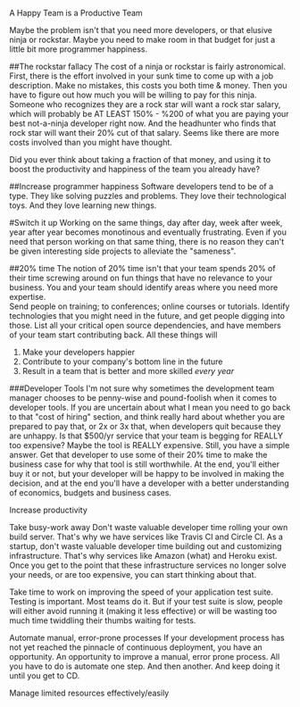 A Happy Team is a Productive Team

Maybe the problem isn't that you need more developers, or that elusive ninja or rockstar.  Maybe you
need to make room in that budget for just a little bit more programmer happiness. 

##The rockstar fallacy
The cost of a ninja or rockstar is fairly astronomical.  First, there is the effort involved in your 
sunk time to come up with a job description.  Make no mistakes, this costs you both time & money. 
Then you have to figure out how much you will be willing to pay for this ninja.  Someone who recognizes 
they are a rock star will want a rock star salary, which will probably be AT LEAST 150% - %200 of what
you are paying your best not-a-ninja developer right now.  And the headhunter who finds that rock star 
will want their 20% cut of that salary. Seems like there are more costs involved than you might have 
thought.  

Did you ever think about taking a fraction of that money, and using it to boost the productivity and
happiness of the team you already have?  

##Increase programmer happiness
Software developers tend to be of a type. They like solving puzzles and problems. They love their 
technological toys. And they love learning new things.

#Switch it up
Working on the same things, day after day, week after week, year after year becomes monotinous and 
eventually frustrating. Even if you need that person working on that same thing, there is no reason
they can't be given interesting side projects to alleviate the "sameness".

##20% time
The notion of 20% time isn't that your team spends 20% of their time screwing around on fun things that
have no relevance to your business. You and your team should identify areas where you need more expertise.  
Send people on training; to conferences; online courses or tutorials. Identify technologies that you might
need in the future, and get people digging into those. List all your critical open source dependencies, and
have members of your team start contributing back.  All these things will 
1. Make your developers happier
1. Contribute to your company's bottom line in the future
1. Result in a team that is better and more skilled *every year*

###Developer Tools
I'm not sure why sometimes the development team manager chooses to be penny-wise and pound-foolish when
it comes to developer tools. If you are uncertain about what I mean you need to go back to that "cost of 
hiring" section, and think really hard about whether you are prepared to pay that, or 2x or 3x that, when
developers quit because they are unhappy.  Is that $500/yr service that your team is begging for REALLY
too expensive? Maybe the tool is REALLY expensive. Still, you have a simple answer. Get that developer to
use some of their 20% time to make the business case for why that tool is still worthwhile. At the end,
you'll either buy it or not, but your developer will be happy to be involved in making the decision, and
at the end you'll have a developer with a better understanding of economics, budgets and business cases.

Increase productivity

Take busy-work away
Don't waste valuable developer time rolling your own build server. That's why we have services like Travis CI
and Circle CI. As a startup, don't waste valuable developer time building out and customizing infrastructure.
That's why services like Amazon (what) and Heroku exist. Once you get to the point that these infrastructure
services no longer solve your needs, or are too expensive, you can start thinking about that.

Take time to work on improving the speed of your application test suite.
Testing is important. Most teams do it. But if your test suite is slow, people will either avoid running it 
(making it less effective) or will be wasting too much time twiddling their thumbs waiting for tests. 

Automate manual, error-prone processes
If your development process has not yet reached the pinnacle of continuous deployment, you have an opportunity.
An opportunity to improve a manual, error prone process. All you have to do is automate one step. And then 
another. And keep doing it until you get to CD. 

Manage limited resources effectively/easily
